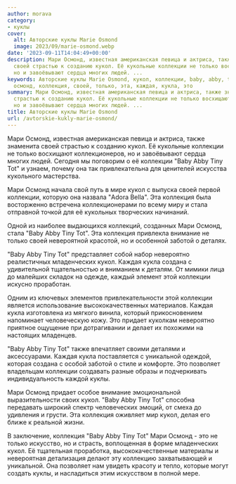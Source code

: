 ```yaml
---
author: morava
category:
- куклы
cover:
  alt: Авторские куклы Marie Osmond
  image: 2023/09/marie-osmond.webp
date: '2023-09-11T14:04:49+00:00'
description: Мари Осмонд, известная американская певица и актриса, также знаменита
  своей страстью к созданию кукол. Её кукольные коллекции не только восхищают коллекционеров,
  но и завоёвывают сердца многих людей. ...
keywords: Авторские куклы Marie Osmond, кукол, коллекции, baby, abby, tiny, tot, мари,
  осмонд, коллекция, своей, только, эта, каждая, кукла, это
summary: Мари Осмонд, известная американская певица и актриса, также знаменита своей
  страстью к созданию кукол. Её кукольные коллекции не только восхищают коллекционеров,
  но и завоёвывают сердца многих людей. ...
title: Авторские куклы Marie Osmond
url: /avtorskie-kukly-marie-osmond/
---
```


Мари Осмонд, известная американская певица и актриса, также знаменита своей страстью к созданию кукол. Её кукольные коллекции не только восхищают коллекционеров, но и завоёвывают сердца многих людей. Сегодня мы поговорим о её коллекции "Baby Abby Tiny Tot" и узнаем, почему она так привлекательна для ценителей искусства кукольного мастерства.

Мари Осмонд начала свой путь в мире кукол с выпуска своей первой коллекции, которую она назвала "Adora Bella". Эта коллекция была восторженно встречена коллекционерами по всему миру и стала отправной точкой для её кукольных творческих начинаний.

Одной из наиболее выдающихся коллекций, созданных Мари Осмонд, стала "Baby Abby Tiny Tot". Эта коллекция привлекла внимание не только своей невероятной красотой, но и особенной заботой о деталях.

"Baby Abby Tiny Tot" представляет собой набор невероятно реалистичных младенческих кукол. Каждая кукла создана с удивительной тщательностью и вниманием к деталям. От мимики лица до малейших складок на одежде, каждый элемент этой коллекции искусно проработан.

Одним из ключевых элементов привлекательности этой коллекции является использование высококачественных материалов. Каждая кукла изготовлена из мягкого винила, который прикосновением напоминает человеческую кожу. Это придает куколкам невероятно приятное ощущение при дотрагивании и делает их похожими на настоящих младенцев.

"Baby Abby Tiny Tot" также впечатляет своими деталями и аксессуарами. Каждая кукла поставляется с уникальной одеждой, которая создана с особой заботой о стиле и комфорте. Это позволяет владельцам коллекции создавать разные образы и подчеркивать индивидуальность каждой куклы.

Мари Осмонд придает особое внимание эмоциональной выразительности своих кукол. "Baby Abby Tiny Tot" способна передавать широкий спектр человеческих эмоций, от смеха до удивления и грусти. Эта коллекция оживляет мир кукол, делая его ближе к реальной жизни.

В заключение, коллекция "Baby Abby Tiny Tot" Мари Осмонд - это не только искусство, но и страсть, воплощенная в форме младенческих кукол. Её тщательная проработка, высококачественные материалы и невероятная детализация делают эту коллекцию захватывающей и уникальной. Она позволяет нам увидеть красоту и тепло, которые могут создать куклы, и насладиться этим искусством в полной мере.